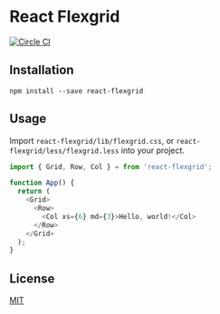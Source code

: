 React Flexgrid
==============

[![Circle CI](https://circleci.com/gh/nkt/react-flexgrid.svg?style=shield)](https://circleci.com/gh/nkt/react-flexgrid)

Installation
------------

```
npm install --save react-flexgrid
```

Usage
-----

Import `react-flexgrid/lib/flexgrid.css`, or `react-flexgrid/less/flexgrid.less` into your project.

```js
import { Grid, Row, Col } = from 'react-flexgrid';

function App() {
  return (
    <Grid>
      <Row>
        <Col xs={6} md={3}>Hello, world!</Col>
      </Row>
    </Grid>
  );
}
```

License
-------
[MIT](LICENSE)
